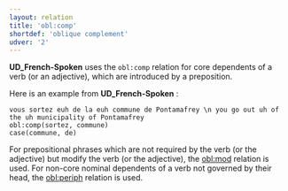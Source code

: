 ```yaml
---
layout: relation
title: 'obl:comp'
shortdef: 'oblique complement'
udver: '2'
---
```


**UD_French-Spoken** uses the `obl:comp` relation for core dependents of a verb (or an adjective), which are introduced by a preposition.

Here is an example from **UD_French-Spoken** :

~~~ sdparse
vous sortez euh de la euh commune de Pontamafrey \n you go out uh of the uh municipality of Pontamafrey
obl:comp(sortez, commune)
case(commune, de)
~~~

For prepositional phrases which are not required by the verb (or the adjective) but modify the verb (or the adjective), the [obl:mod]() relation is used.
For non-core nominal dependents of a verb not governed by their head, the [obl:periph]() relation is used.
